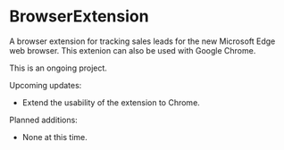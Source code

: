 # BrowserExtension

A browser extension for tracking sales leads for the new Microsoft Edge web browser. This extenion can also be used with Google Chrome.

This is an ongoing project.

Upcoming updates:

- Extend the usability of the extension to Chrome.

Planned additions:

- None at this time.

